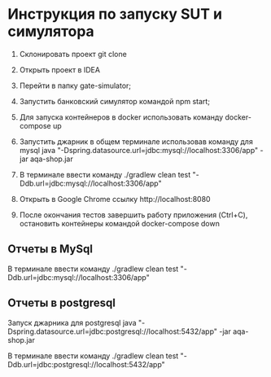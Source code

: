 # Инструкция по запуску SUT и симулятора
1. Склонировать проект git clone

2. Открыть проект в IDEA

3. Перейти в папку gate-simulator;

4. Запустить банковский симулятор командой npm start;

5. Для запуска контейнеров в docker использовать команду docker-compose up

6. Запустить джарник в общем терминале использовав команду для mysql
java "-Dspring.datasource.url=jdbc:mysql://localhost:3306/app" -jar aqa-shop.jar

7. В терминале ввести команду ./gradlew clean test "-Ddb.url=jdbc:mysql://localhost:3306/app"

8. Открыть в Google Chrome ссылку http://localhost:8080

9. После окончания тестов завершить работу приложения (Ctrl+C), остановить контейнеры командой docker-compose down

## Отчеты в MySql

В терминале ввести команду ./gradlew clean test "-Ddb.url=jdbc:mysql://localhost:3306/app"

## Отчеты в postgresql

Запуск джарника для postgresql
java "-Dspring.datasource.url=jdbc:postgresql://localhost:5432/app" -jar aqa-shop.jar

В терминале ввести команду ./gradlew clean test "-Ddb.url=jdbc:postgresql://localhost:5432/app"
